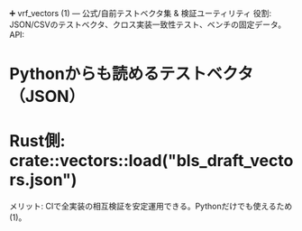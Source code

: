 ➕ vrf_vectors (1) — 公式/自前テストベクタ集 & 検証ユーティリティ
役割: JSON/CSVのテストベクタ、クロス実装一致性テスト、ベンチの固定データ。
API:
# Pythonからも読めるテストベクタ（JSON）
# Rust側: crate::vectors::load("bls_draft_vectors.json")
メリット: CIで全実装の相互検証を安定運用できる。Pythonだけでも使えるため (1)。
